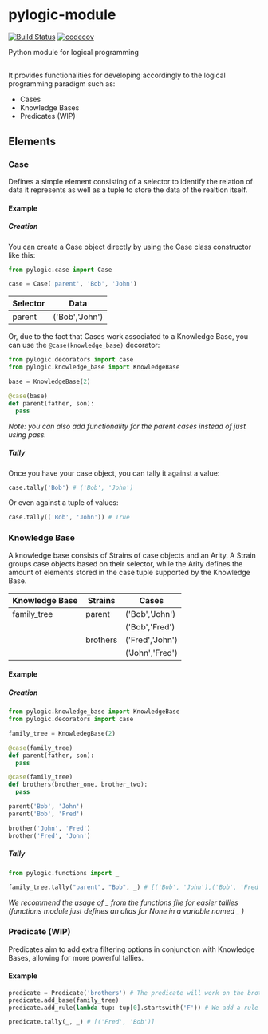 # pylogic-module
[![Build Status](https://www.travis-ci.org/fran-bravo/pylogic-module.svg?branch=master)](https://www.travis-ci.org/fran-bravo/pylogic-module)
[![codecov](https://codecov.io/gh/fran-bravo/pylogic-module/branch/master/graph/badge.svg)](https://codecov.io/gh/fran-bravo/pylogic-module)

Python module for logical programming

## 

It provides functionalities for developing accordingly to the logical programming paradigm such as:
  * Cases
  * Knowledge Bases
  * Predicates (WIP)
  
## Elements

### Case

Defines a simple element consisting of a selector to identify the relation of data it represents as well as a tuple to store the data of the realtion itself.

#### Example

##### Creation

You can create a Case object directly by using the Case class constructor like this:

```python
from pylogic.case import Case

case = Case('parent', 'Bob', 'John')
```

Selector|Data
--------|--------
  parent|('Bob','John')

Or, due to the fact that Cases work associated to a Knowledge Base, you can use the `@case(knowledge_base)` decorator:

```python
from pylogic.decorators import case
from pylogic.knowledge_base import KnowledgeBase

base = KnowledgeBase(2)

@case(base)
def parent(father, son):
  pass
```

_Note: you can also add functionality for the parent cases instead of just using pass._

##### Tally

Once you have your case object, you can tally it against a value:

```python
case.tally('Bob') # ('Bob', 'John')
```

Or even against a tuple of values:

```python
case.tally(('Bob', 'John')) # True
```

### Knowledge Base

A knowledge base consists of Strains of case objects and an Arity. A Strain groups case objects based on their selector, while the Arity defines the amount of elements stored in the case tuple supported by the Knowledge Base.

|Knowledge Base|Strains|Cases
|--------------|-------|-------
|  family_tree |parent |('Bob','John')
|              |       |('Bob','Fred')
|              |brothers|('Fred','John')
|              |        |('John','Fred')

#### Example

##### Creation

```python
from pylogic.knowledge_base import KnowledgeBase
from pylogic.decorators import case

family_tree = KnowledegBase(2)

@case(family_tree)
def parent(father, son):
  pass

@case(family_tree)
def brothers(brother_one, brother_two):
  pass

parent('Bob', 'John')
parent('Bob', 'Fred')

brother('John', 'Fred')
brother('Fred', 'John')
```

##### Tally

```python
from pylogic.functions import _

family_tree.tally("parent", "Bob", _) # [('Bob', 'John'),('Bob', 'Fred')]
```

_We recommend the usage of _ from the functions file for easier tallies (functions module just defines an alias for None in a variable named _ )_

### Predicate (WIP)

Predicates aim to add extra filtering options in conjunction with Knowledge Bases, allowing for more powerful tallies.

#### Example

```python
predicate = Predicate('brothers') # The predicate will work on the brothers strain
predicate.add_base(family_tree)
predicate.add_rule(lambda tup: tup[0].startswith('F')) # We add a rule in the predicate to check if the parent name starts with B

predicate.tally(_, _) # [('Fred', 'Bob')]
```
